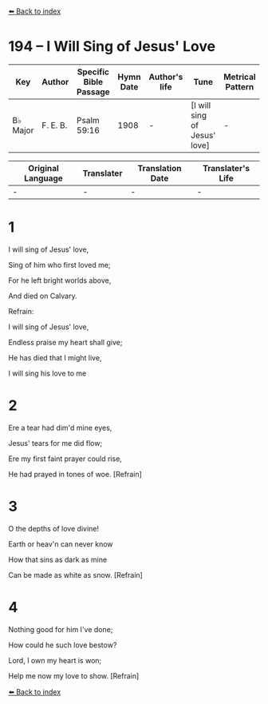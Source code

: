 [⬅️ Back to index](../README.md)

# 194 – I Will Sing of Jesus' Love

Key | Author   | Specific Bible Passage     |Hymn Date |Author's life |Tune |Metrical Pattern   |Composer/Source
-- | --------- | ---------------------------|----------|--------------|-----|-------------------|-------------  
B♭ Major |F. E. B. |Psalm 59:16 |1908 |- |[I will sing of Jesus' love] |- |F. E. Belden

Original Language | Translater | Translation Date   | Translater's Life  
----------------- | --------- | --------------------|-------------     
\- |- |- |-




# 1

I will sing of Jesus' love,

Sing of him who first loved me;

For he left bright worlds above,

And died on Calvary.



Refrain:

I will sing of Jesus' love,

Endless praise my heart shall give;

He has died that I might live,

I will sing his love to me



# 2

Ere a tear had dim'd mine eyes,

Jesus' tears for me did flow;

Ere my first faint prayer could rise,

He had prayed in tones of woe.  [Refrain]



# 3

O the depths of love divine!

Earth or heav'n can never know

How that sins as dark as mine

Can be made as white as snow.  [Refrain]



# 4

Nothing good for him I've done;

How could he such love bestow?

Lord, I own my heart is won;

Help me now my love to show.  [Refrain]

[⬅️ Back to index](../README.md)
